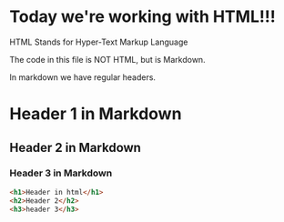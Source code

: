 # Today we're working with HTML!!!

HTML Stands for Hyper-Text Markup Language

The code in this file is NOT HTML, but is Markdown.

In markdown we have regular headers.
# Header 1 in Markdown
## Header 2 in Markdown
### Header 3 in Markdown
```HTML
<h1>Header in html</h1>
<h2>Header 2</h2>
<h3>header 3</h3>

```
